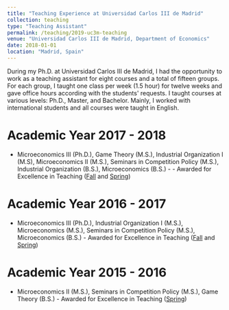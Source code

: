 ```yaml
---
title: "Teaching Experience at Universidad Carlos III de Madrid"
collection: teaching
type: "Teaching Assistant"
permalink: /teaching/2019-uc3m-teaching
venue: "Universidad Carlos III de Madrid, Department of Economics"
date: 2018-01-01
location: "Madrid, Spain"
---
```


During my Ph.D. at Universidad Carlos III de Madrid, I had the opportunity to work as a teaching assistant for eight courses and a total of fifteen groups. For each group, I taught one class per week (1.5 hour) for twelve weeks and gave office hours according with the students' requests. I taught courses at various levels: Ph.D., Master, and Bachelor. Mainly, I worked with international students and all courses were taught in English. 

Academic Year 2017 - 2018
======

* Microeconomics III (Ph.D.), Game Theory (M.S.), Industrial Organization I (M.S), Microeconomics II (M.S.), Seminars in Competition Policy (M.S.), Industrial Organization (B.S.), Microeconomics (B.S.) - - Awarded for Excellence in Teaching (<a href="https://drive.google.com/file/d/1QiqtQgD87V3OSqKnP77SGtm3uHPQEeMv/view">Fall</a> and <a href="https://drive.google.com/file/d/1-ACq833R7t55Nskmgz8HflovRWyLn59B/view">Spring</a>)

Academic Year 2016 - 2017
======

* Microeconomics III (Ph.D.), Industrial Organization I (M.S.), Microeconomics (M.S.), Seminars in Competition Policy (M.S.), Microeconomics (B.S.) - Awarded for Excellence in Teaching (<a href="https://drive.google.com/file/d/1olwZpdEWr7ALkP5iWJkLlzDMUtl2_UGd/view">Fall</a> and <a href="https://drive.google.com/file/d/1PrGT9clw26b5tjuILImGRptqKqpexQgu/view">Spring</a>)

Academic Year 2015 - 2016
======

* Microeconomics II (M.S.), Seminars in Competition Policy (M.S.), Game Theory (B.S.) - Awarded for Excellence in Teaching (<a href="https://drive.google.com/file/d/1cSTfjeUbiAuakVanrM38IpwfK2Wp7jqa/view">Spring</a>)
